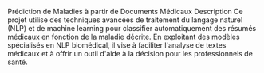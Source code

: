Prédiction de Maladies à partir de Documents Médicaux
Description
Ce projet utilise des techniques avancées de traitement du langage naturel (NLP) et de machine learning pour classifier automatiquement des résumés médicaux en fonction de la maladie décrite. En exploitant des modèles spécialisés en NLP biomédical, il vise à faciliter l'analyse de textes médicaux et à offrir un outil d'aide à la décision pour les professionnels de santé.

